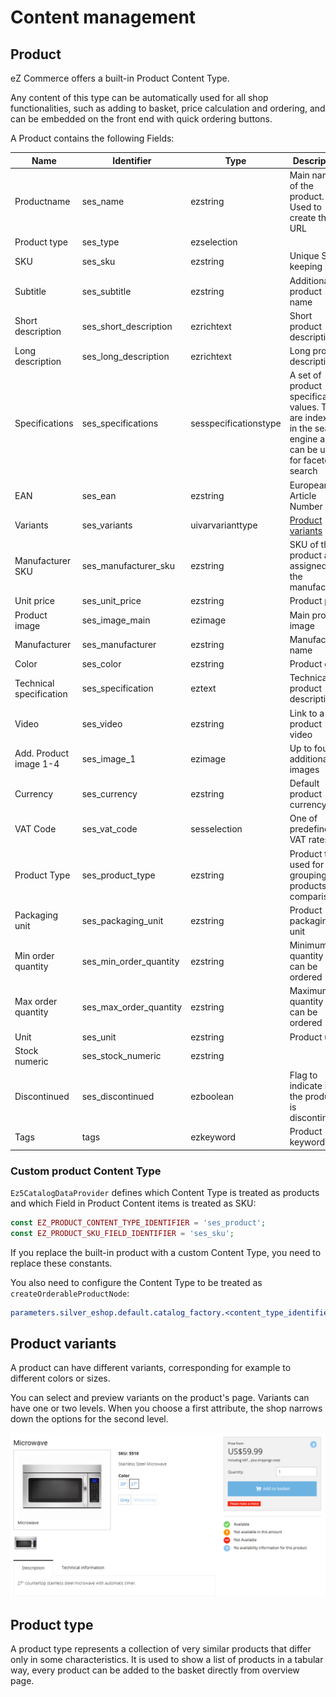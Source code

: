 # Content management

## Product

eZ Commerce offers a built-in Product Content Type.

Any content of this type can be automatically used for all shop functionalities,
such as adding to basket, price calculation and ordering,
and can be embedded on the front end with quick ordering buttons.

A Product contains the following Fields:

|Name | Identifier | Type | Description |
|---|---|---|---|
|Productname | ses_name | ezstring | Main name of the product. Used to create the URL |
|Product type | ses_type | ezselection | |
|SKU | ses_sku | ezstring | Unique Stock keeping unit |
|Subtitle | ses_subtitle | ezstring | Additional product name |
|Short description | ses_short_description | ezrichtext | Short product description |
|Long description | ses_long_description | ezrichtext | Long product description  |
|Specifications | ses_specifications | sesspecificationstype | A set of product specification values. They are indexed in the search engine and can be used for faceted search |
|EAN | ses_ean | ezstring | European Article Number |
|Variants | ses_variants | uivarvarianttype | [Product variants](#product-variants) |
|Manufacturer SKU | ses_manufacturer_sku | ezstring | SKU of the product  as assigned by the manufacturer |
|Unit price | ses_unit_price | ezstring | Product price |
|Product image | ses_image_main | ezimage | Main product image |
|Manufacturer | ses_manufacturer | ezstring | Manufacturer name |
|Color | ses_color | ezstring | Product color |
|Technical specification | ses_specification | eztext | Technical product description |
|Video | ses_video | ezstring | Link to a product video |
|Add. Product image 1-4 | ses_image_1 | ezimage | Up to four additional images | |
|Currency | ses_currency | ezstring | Default product currency |
|VAT Code | ses_vat_code | sesselection | One of predefined VAT rates |
|Product Type | ses_product_type | ezstring | Product type used for grouping products in comparison |
|Packaging unit | ses_packaging_unit | ezstring | Product packaging unit |
|Min order quantity | ses_min_order_quantity | ezstring | Minimum quantity that can be ordered |
|Max order quantity | ses_max_order_quantity | ezstring | Maximum quantity that can be ordered |
|Unit | ses_unit | ezstring | Product unit |
|Stock numeric | ses_stock_numeric | ezstring | |
|Discontinued | ses_discontinued | ezboolean | Flag to indicate if the product is discontinued |
|Tags | tags | ezkeyword | Product keywords |

### Custom product Content Type

`Ez5CatalogDataProvider` defines which Content Type is treated as products and which Field in Product Content items
is treated as SKU:

``` php
const EZ_PRODUCT_CONTENT_TYPE_IDENTIFIER = 'ses_product';
const EZ_PRODUCT_SKU_FIELD_IDENTIFIER = 'ses_sku';
```

If you replace the built-in product with a custom Content Type, you need to replace these constants.

You also need to configure the Content Type to be treated as `createOrderableProductNode`:

``` yaml
parameters.silver_eshop.default.catalog_factory.<content_type_identifier>: createOrderableProductNode
```

## Product variants

A product can have different variants, corresponding for example to different colors or sizes.

You can select and preview variants on the product's page.
Variants can have one or two levels.
When you choose a first attribute, the shop narrows down the options for the second level.

![Product detail](img/product_detail.png)

## Product type

A product type represents a collection of very similar products that differ only in some characteristics.
It is used to show a list of products in a tabular way, every product can be added to the basket directly from overview page. 
